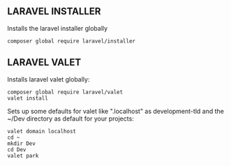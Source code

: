 ## LARAVEL INSTALLER
Installs the laravel installer globally
```
composer global require laravel/installer
```

## LARAVEL VALET
Installs laravel valet globally:
```
composer global require laravel/valet
valet install
```

Sets up some defaults for valet like ".localhost" as development-tld and the ~/Dev directory as default for your projects:
```
valet domain localhost
cd ~
mkdir Dev
cd Dev
valet park
```
